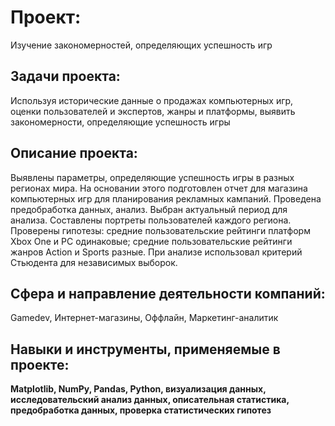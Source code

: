 # Проект: 
Изучение закономерностей, определяющих успешность игр

## Задачи проекта:
Используя исторические данные о продажах компьютерных игр,
оценки пользователей и экспертов, жанры и платформы, выявить закономерности, определяющие успешность игры 

## Описание проекта:
Выявлены параметры, определяющие успешность игры в разных регионах мира. На
основании этого подготовлен отчет для магазина компьютерных игр для планирования
рекламных кампаний. Проведена предобработка данных, анализ. Выбран актуальный
период для анализа. Составлены портреты пользователей каждого региона. Проверены
гипотезы: средние пользовательские рейтинги платформ Xbox One и PC одинаковые;
средние пользовательские рейтинги жанров Action и Sports разные. При анализе использовал критерий Стьюдента для независимых выборок.

## Сфера и направление деятельности компаний:
Gamedev, Интернет-магазины, Оффлайн, Маркетинг-аналитик

## Навыки и инструменты, применяемые в проекте:
**Matplotlib, NumPy, Pandas, Python, визуализация данных, исследовательский анализ данных, описательная статистика, 
предобработка данных, проверка статистических гипотез**
